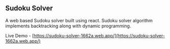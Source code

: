 ## Sudoku Solver

A web based Sudoku solver built using react. Sudoku solver algorithm implements backtracking along with dynamic programming.

Live Demo - [https://sudoku-solver-1662a.web.app/](https://sudoku-solver-1662a.web.app/)